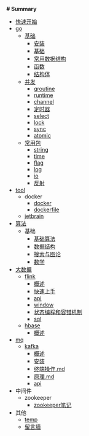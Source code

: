 **# Summary** 

* [快速开始](README.md)
* [go]()
  - [基础]()
    - [安装](/00go/0base/0安装.md)
    - [基础](/00go/0base/1基础.md)
    - [常用数据结构](/00go/0base/2常用数据结构.md)
    - [函数](/00go/0base/3函数.md)
    - [结构体](/00go/0base/4结构体.md)
  - [并发]()
    - [groutine](/00go/1concurrent/0groutinue.md)
    - [runtime](/00go/1concurrent/1runtime.md)
    - [channel](/00go/1concurrent/2channel.md)
    - [定时器](/00go/1concurrent/3定时器.md)
    - [select](/00go/1concurrent/4select.md)
    - [lock](/00go/1concurrent/5lock.md)
    - [sync](/00go/1concurrent/6sync.md)
    - [atomic](/00go/1concurrent/7atomic.md)
  - [常用包]()
    - [string](/00go/2常用包/0string.md)
    - [time](/00go/2常用包/1time.md)
    - [flag](/00go/2常用包/2flag.md)
    - [log](/00go/2常用包/3log.md)
    - [io](/00go/2常用包/4io.md)
    - [反射](/00go/2常用包/9反射.md)
* [tool]()
  - docker
    - [docker](/09tool/docker/docker.md)
    - [dockerfile](/09tool/docker/dockerfile.md)
  - [jetbrain](/09tool/jetBrains.md)
* [算法]()
  - 基础
    - [基础算法](10algorithm/base/0基础算法.md)
    - [数据结构](10algorithm/base/1数据结构.md)
    - [搜索与图论](10algorithm/base/2搜索与图论.md)
    - [数学](10algorithm/base/3数学.md)
* [大数据]()
  - [flink](10algorithm/base/基础算法.md)
    - [概述](/31bigdata/flink/0概述.md)
    - [快速上手](/31bigdata/flink/1快速上手.md)
    - [api](/31bigdata/flink/2API.md)
    - [window](/31bigdata/flink/3window.md)
    - [状态编程和容错机制](/31bigdata/flink/4状态编程和容错机制.md)
    - [sql](/31bigdata/flink/5sql.md)
  - [hbase](10algorithm/base/基础算法.md)    
    - [概述](/31bigdata/hbase/hbase概述.md)
* [mq]()
  - [kafka](33mq/0kafka/1概述.md)
    - [概述](33mq/0kafka/0概述.md)
    - [安装](33mq/0kafka/1安装.md)
    - [终端操作.md](33mq/0kafka/2终端操作.md)
    - [原理.md](33mq/0kafka/3原理.md)
    - [api](33mq/0kafka/4api.md)
* 中间件
  - zookeeper
    - [zookeeper笔记](34mw/zookeeper/zookeeper学习.md)
* 其他
  - [temp](temp.md)
  - [留言墙](留言墙.md)

